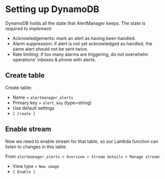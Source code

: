 Setting up DynamoDB
===================

DynamoDB holds all the state that AlertManager keeps. The state is required to implement:

- Acknowledgements: mark an alert as having been handled.
- Alarm suppression: if alert is not yet acknowledged as handled, the same alert should not be sent twice.
- Rate limiting: if too many alarms are triggering, do not overwhelm operations' inboxes & phone with alerts.


Create table
------------

Create table:

- Name = `alertmanager_alerts`
- Primary key = `alert_key` (type=string)
- Use default settings
- `[ Create ]`


Enable stream
-------------

Now we need to enable stream for that table, so our Lambda function can listen to changes in this table.

From `alertmanager_alerts > Overview > Stream details > Manage stream`:

- View type = `New image`
- `[ Enable ]`
